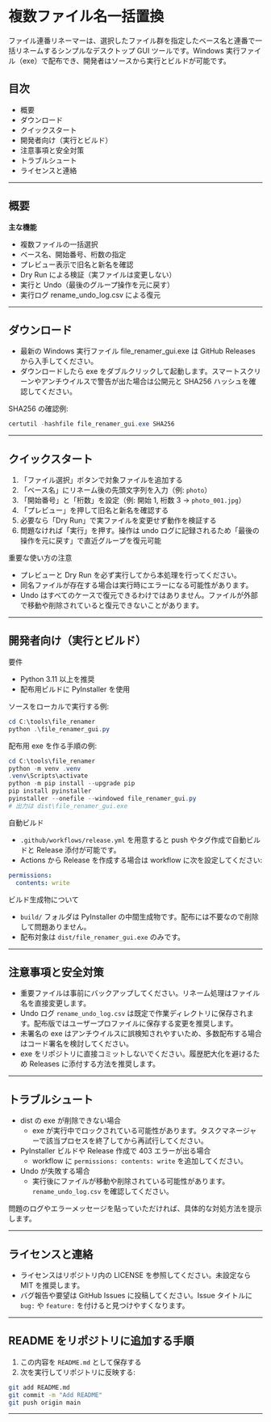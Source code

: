# 複数ファイル名一括置換

ファイル連番リネーマーは、選択したファイル群を指定したベース名と連番で一括リネームするシンプルなデスクトップ GUI ツールです。Windows 実行ファイル（exe）で配布でき、開発者はソースから実行とビルドが可能です。

## 目次
- 概要
- ダウンロード
- クイックスタート
- 開発者向け（実行とビルド）
- 注意事項と安全対策
- トラブルシュート
- ライセンスと連絡

---

## 概要
**主な機能**
- 複数ファイルの一括選択  
- ベース名、開始番号、桁数の指定  
- プレビュー表示で旧名と新名を確認  
- Dry Run による検証（実ファイルは変更しない）  
- 実行と Undo（最後のグループ操作を元に戻す）  
- 実行ログ rename_undo_log.csv による復元

---

## ダウンロード
- 最新の Windows 実行ファイル file_renamer_gui.exe は GitHub Releases から入手してください。  
- ダウンロードしたら exe をダブルクリックして起動します。スマートスクリーンやアンチウイルスで警告が出た場合は公開元と SHA256 ハッシュを確認してください。

SHA256 の確認例:
```powershell
certutil -hashfile file_renamer_gui.exe SHA256
```

---

## クイックスタート
1. 「ファイル選択」ボタンで対象ファイルを追加する  
2. 「ベース名」にリネーム後の先頭文字列を入力（例: `photo`）  
3. 「開始番号」と「桁数」を設定（例: 開始 1, 桁数 3 → `photo_001.jpg`）  
4. 「プレビュー」を押して旧名と新名を確認する  
5. 必要なら「Dry Run」で実ファイルを変更せず動作を検証する  
6. 問題なければ「実行」を押す。操作は undo ログに記録されるため「最後の操作を元に戻す」で直近グループを復元可能

重要な使い方の注意
- プレビューと Dry Run を必ず実行してから本処理を行ってください。  
- 同名ファイルが存在する場合は実行時にエラーになる可能性があります。  
- Undo はすべてのケースで復元できるわけではありません。ファイルが外部で移動や削除されていると復元できないことがあります。

---

## 開発者向け（実行とビルド）
要件
- Python 3.11 以上を推奨  
- 配布用ビルドに PyInstaller を使用

ソースをローカルで実行する例:
```powershell
cd C:\tools\file_renamer
python .\file_renamer_gui.py
```

配布用 exe を作る手順の例:
```powershell
cd C:\tools\file_renamer
python -m venv .venv
.venv\Scripts\activate
python -m pip install --upgrade pip
pip install pyinstaller
pyinstaller --onefile --windowed file_renamer_gui.py
# 出力は dist\file_renamer_gui.exe
```

自動ビルド
- `.github/workflows/release.yml` を用意すると push やタグ作成で自動ビルドと Release 添付が可能です。  
- Actions から Release を作成する場合は workflow に次を設定してください:
```yaml
permissions:
  contents: write
```

ビルド生成物について
- `build/` フォルダは PyInstaller の中間生成物です。配布には不要なので削除して問題ありません。  
- 配布対象は `dist/file_renamer_gui.exe` のみです。

---

## 注意事項と安全対策
- 重要ファイルは事前にバックアップしてください。リネーム処理はファイル名を直接変更します。  
- Undo ログ `rename_undo_log.csv` は既定で作業ディレクトリに保存されます。配布版ではユーザープロファイルに保存する変更を推奨します。  
- 未署名の exe はアンチウイルスに誤検知されやすいため、多数配布する場合はコード署名を検討してください。  
- exe をリポジトリに直接コミットしないでください。履歴肥大化を避けるため Releases に添付する方法を推奨します。

---

## トラブルシュート
- dist の exe が削除できない場合  
  - exe が実行中でロックされている可能性があります。タスクマネージャーで該当プロセスを終了してから再試行してください。  
- PyInstaller ビルドや Release 作成で 403 エラーが出る場合  
  - workflow に `permissions: contents: write` を追加してください。  
- Undo が失敗する場合  
  - 実行後にファイルが移動や削除されている可能性があります。`rename_undo_log.csv` を確認してください。

問題のログやエラーメッセージを貼っていただければ、具体的な対処方法を提示します。

---

## ライセンスと連絡
- ライセンスはリポジトリ内の LICENSE を参照してください。未設定なら MIT を推奨します。  
- バグ報告や要望は GitHub Issues に投稿してください。Issue タイトルに `bug:` や `feature:` を付けると見つけやすくなります。

---

## README をリポジトリに追加する手順
1. この内容を `README.md` として保存する  
2. 次を実行してリポジトリに反映する:
```bash
git add README.md
git commit -m "Add README"
git push origin main
```

---
